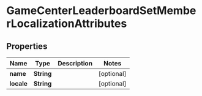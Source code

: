 

# GameCenterLeaderboardSetMemberLocalizationAttributes


## Properties

| Name | Type | Description | Notes |
|------------ | ------------- | ------------- | -------------|
|**name** | **String** |  |  [optional] |
|**locale** | **String** |  |  [optional] |



